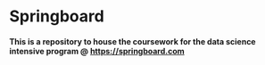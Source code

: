 # Springboard
#### This is a repository to house the coursework for the data science intensive program @ https://springboard.com
